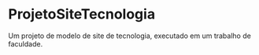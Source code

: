 # ProjetoSiteTecnologia
Um projeto de modelo de site de tecnologia, executado em um trabalho de faculdade.
